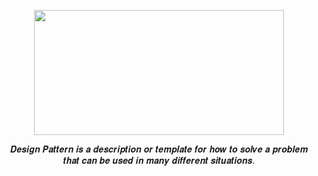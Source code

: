 <p  align="center"  ><img  src="https://user-images.githubusercontent.com/41442625/66075624-d9d81300-e57d-11e9-9061-04565cae4c2b.png"  width = "400"  height = "200"/></p>

<p  align="center"  >𝑫𝒆𝒔𝒊𝒈𝒏 𝑷𝒂𝒕𝒕𝒆𝒓𝒏 𝒊𝒔 𝒂 𝒅𝒆𝒔𝒄𝒓𝒊𝒑𝒕𝒊𝒐𝒏 𝒐𝒓 𝒕𝒆𝒎𝒑𝒍𝒂𝒕𝒆 𝒇𝒐𝒓 𝒉𝒐𝒘 𝒕𝒐 𝒔𝒐𝒍𝒗𝒆 𝒂 𝒑𝒓𝒐𝒃𝒍𝒆𝒎 𝒕𝒉𝒂𝒕 𝒄𝒂𝒏 𝒃𝒆 𝒖𝒔𝒆𝒅 𝒊𝒏 𝒎𝒂𝒏𝒚 𝒅𝒊𝒇𝒇𝒆𝒓𝒆𝒏𝒕 𝒔𝒊𝒕𝒖𝒂𝒕𝒊𝒐𝒏𝒔.</p>

